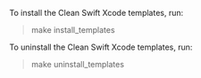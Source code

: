 
To install the Clean Swift Xcode templates, run:

> make install_templates

To uninstall the Clean Swift Xcode templates, run:

> make uninstall_templates
